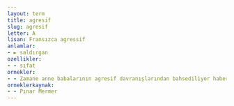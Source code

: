 ```yaml
---
layout: term
title: agresif
slug: agresif
letter: A
lisan: Fransızca agressif
anlamlar:
- ► saldırgan
ozellikler:
- - sıfat
ornekler:
- - Zamane anne babalarının agresif davranışlarından bahsediliyor haberde!
orneklerkaynak:
- - Pınar Mermer
---
```

